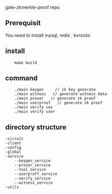 gate-zkmerkle-proof repo

## Prerequisit
You need to install  mysql, redis , kvrocks

## install
```
    make build
```

## command
```
    ./main keygen     // zk key generate
    ./main witness   // generate witness data
    ./main prover   // generate zk proof 
    ./main userproof   // generate zk proof 
    ./main verify cex  
    ./main verify user
```

## directory structure
```
-circuit   
-client    
-config    
-global    
-service
    --keygen_service  
    --prover_service  
    --tool_service    
    --userproff_service  
    --verify_service  
    --witness_service 
-utils  
```

